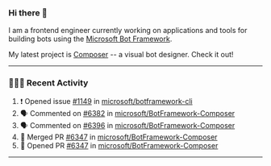 ### Hi there 👋

I am a frontend engineer currently working on applications and tools for building bots using the [Microsoft Bot Framework](https://dev.botframework.com/).

My latest project is [Composer](https://github.com/microsoft/BotFramework-Composer) -- a visual bot designer. Check it out!

---

### 👨🏻‍💻 Recent Activity

<!--START_SECTION:activity-->
1. ❗️ Opened issue [#1149](https://github.com/microsoft/botframework-cli/issues/1149) in [microsoft/botframework-cli](https://github.com/microsoft/botframework-cli)
2. 🗣 Commented on [#6382](https://github.com/microsoft/BotFramework-Composer/issues/6382) in [microsoft/BotFramework-Composer](https://github.com/microsoft/BotFramework-Composer)
3. 🗣 Commented on [#6396](https://github.com/microsoft/BotFramework-Composer/issues/6396) in [microsoft/BotFramework-Composer](https://github.com/microsoft/BotFramework-Composer)
4. 🎉 Merged PR [#6347](https://github.com/microsoft/BotFramework-Composer/pull/6347) in [microsoft/BotFramework-Composer](https://github.com/microsoft/BotFramework-Composer)
5. 💪 Opened PR [#6347](https://github.com/microsoft/BotFramework-Composer/pull/6347) in [microsoft/BotFramework-Composer](https://github.com/microsoft/BotFramework-Composer)
<!--END_SECTION:activity-->

---

<!--
**a-b-r-o-w-n/a-b-r-o-w-n** is a ✨ _special_ ✨ repository because its `README.md` (this file) appears on your GitHub profile.

Here are some ideas to get you started:

- 🔭 I’m currently working on ...
- 🌱 I’m currently learning ...
- 👯 I’m looking to collaborate on ...
- 🤔 I’m looking for help with ...
- 💬 Ask me about ...
- 📫 How to reach me: ...
- 😄 Pronouns: ...
- ⚡ Fun fact: ...
-->
